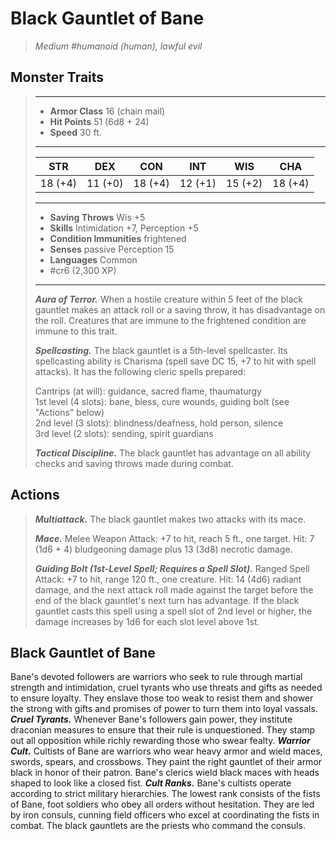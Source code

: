 # Black Gauntlet of Bane
>*Medium #humanoid (human), lawful evil*
## Monster Traits
>___
>- **Armor Class** 16 (chain mail)
>- **Hit Points** 51 (6d8 + 24)
>- **Speed** 30 ft.
>___
>|STR|DEX|CON|INT|WIS|CHA|
>|:---:|:---:|:---:|:---:|:---:|:---:|
>|18 (+4)|11 (+0)|18 (+4)|12 (+1)|15 (+2)|18 (+4)|
>___
>- **Saving Throws** Wis +5
>- **Skills** Intimidation +7, Perception +5
>- **Condition Immunities** frightened
>- **Senses** passive Perception 15
>- **Languages** Common
>- #cr6 (2,300 XP)
>___
>***Aura of Terror.*** When a hostile creature within 5 feet of the black gauntlet makes an attack roll or a saving throw, it has disadvantage on the roll. Creatures that are immune to the frightened condition are immune to this trait.  
>
>***Spellcasting.*** The black gauntlet is a 5th-level spellcaster. Its spellcasting ability is Charisma (spell save DC 15, +7 to hit with spell attacks). It has the following cleric spells prepared:  
>
>Cantrips (at will): guidance, sacred flame, thaumaturgy  
>1st level (4 slots): bane, bless, cure wounds, guiding bolt (see "Actions" below)  
>2nd level (3 slots): blindness/deafness, hold person, silence  
>3rd level (2 slots): sending, spirit guardians  
>
>
>***Tactical Discipline.*** The black gauntlet has advantage on all ability checks and saving throws made during combat.  
>
## Actions
>***Multiattack.*** The black gauntlet makes two attacks with its mace.  
>
>***Mace.*** Melee Weapon Attack: +7 to hit, reach 5 ft., one target. Hit: 7 (1d6 + 4) bludgeoning damage plus 13 (3d8) necrotic damage.  
>
>***Guiding Bolt (1st-Level Spell; Requires a Spell Slot).*** Ranged Spell Attack: +7 to hit, range 120 ft., one creature. Hit: 14 (4d6) radiant damage, and the next attack roll made against the target before the end of the black gauntlet's next turn has advantage. If the black gauntlet casts this spell using a spell slot of 2nd level or higher, the damage increases by 1d6 for each slot level above 1st.
## Black Gauntlet of Bane
Bane's devoted followers are warriors who seek to rule through martial strength and intimidation, cruel tyrants who use threats and gifts as needed to ensure loyalty. They enslave those too weak to resist them and shower the strong with gifts and promises of power to turn them into loyal vassals.
***Cruel Tyrants.*** Whenever Bane's followers gain power, they institute draconian measures to ensure that their rule is unquestioned. They stamp out all opposition while richly rewarding those who swear fealty.
***Warrior Cult.*** Cultists of Bane are warriors who wear heavy armor and wield maces, swords, spears, and crossbows. They paint the right gauntlet of their armor black in honor of their patron. Bane's clerics wield black maces with heads shaped to look like a closed fist.
***Cult Ranks.*** Bane's cultists operate according to strict military hierarchies. The lowest rank consists of the fists of Bane, foot soldiers who obey all orders without hesitation. They are led by iron consuls, cunning field officers who excel at coordinating the fists in combat. The black gauntlets are the priests who command the consuls.